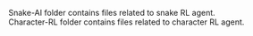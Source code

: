 Snake-AI folder contains files related to snake RL agent.
</br>
Character-RL folder contains files related to character RL agent.
